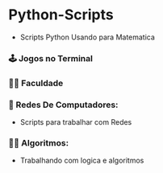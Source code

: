 # Python-Scripts
* Scripts Python Usando para Matematica

### :joystick: Jogos no Terminal

### :student: Faculdade

### :minidisc: Redes De Computadores:
* Scripts para trabalhar com Redes 

### :man_teacher: Algoritmos:
* Trabalhando com logica e algoritmos
